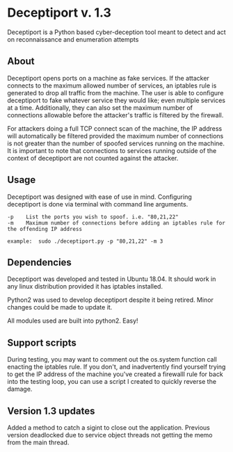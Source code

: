 Deceptiport v. 1.3
=====

Deceptiport is a Python based cyber-deception tool meant to detect and act on reconnaissance and enumeration attempts

## About

  Deceptiport opens ports on a machine as fake services. If the attacker connects to the maximum allowed number of services, an iptables rule is generated to drop all traffic from the machine. The user is able to configure deceptiport to fake whatever service they would like; even multiple services at a time. Additionally, they can also set the maximum number of connections allowable before the attacker's traffic is filtered by the firewall.
  
  For attackers doing a full TCP connect scan of the machine, the IP address will automatically be filtered provided the maximum number of connections is not greater than the number of spoofed services running on the machine. It is important to note that connections to services running outside of the context of deceptiport are not counted against the attacker.
  
## Usage

  Deceptiport was designed with ease of use in mind. Configuring deceptiport is done via terminal with command line arguments.
  
    -p    List the ports you wish to spoof. i.e. "80,21,22"
    -m    Maximum number of connections before adding an iptables rule for the offending IP address
    
    example:  sudo ./deceptiport.py -p "80,21,22" -m 3

## Dependencies
  
  Deceptiport was developed and tested in Ubuntu 18.04. It should work in any linux distribution provided it has iptables installed.
  
  Python2 was used to develop deceptiport despite it being retired. Minor changes could be made to update it.
  
  All modules used are built into python2. Easy!

## Support scripts
 
  During testing, you may want to comment out the os.system function call enacting the iptables rule. If you don't, and inadvertently find yourself trying to get the IP address of the machine you've created a firewalll rule for back into the testing loop, you can use a script I created to quickly reverse the damage.

## Version 1.3 updates

  Added a method to catch a sigint to close out the application. Previous version deadlocked due to service object threads not getting the memo from the main thread.
